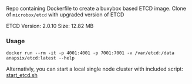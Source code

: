 Repo containing Dockerfile to create a buxybox based ETCD image. 
Clone of `microbox/etcd` with upgraded version of ETCD

ETCD Version: 2.0.10
Size: 12.82 MB

### Usage

    docker run --rm -it -p 4001:4001 -p 7001:7001 -v /var/etcd:/data anapsix/etcd:latest --help

Alternativly, you can start a local single node cluster with included script: [start_etcd.sh](https://raw.githubusercontent.com/anapsix/etcd/master/start_etcd.sh)


